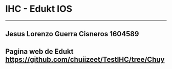 # IHC - Edukt IOS

---
Jesus Lorenzo Guerra Cisneros **1604589**
---
**Pagina web de Edukt**
https://github.com/chuiizeet/TestIHC/tree/Chuy
---
